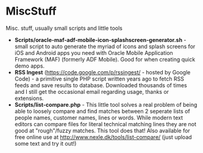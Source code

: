 MiscStuff
=========

Misc. stuff, usually small scripts and little tools

 - **Scripts/oracle-maf-adf-mobile-icon-splashscreen-generator.sh** - small script to auto generate the myriad of icons and splash screens for iOS and Android apps you need with Oracle Mobile Application Framework (MAF) (formerly ADF Mobile). Good for when creating quick demo apps.
 - **RSS Ingest** (https://code.google.com/p/rssingest/ - hosted by Google Code) - a primitive single PHP script written years ago to fetch RSS feeds and save results to database. Downloaded thousands of times and I still get the occasional email regarding usage, thanks or extensions.
 - **Scripts/list-compare.php** - This little tool solves a real problem of being able to loosely compare and find matches between 2 seperate lists of people names, customer names, lines or words. While modern text editors can compare files for literal technical matching lines they are not good at "rough"/fuzzy matches. This tool does that! Also available for free online use at http://www.nexle.dk/tools/list-compare/ (just upload some text and try it out!)

